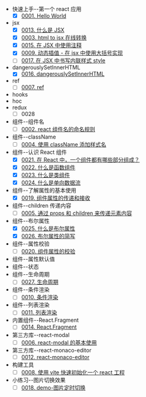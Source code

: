 - 快速上手--第一个 react 应用
  - [x] [0001. Hello World](./0001.%20Hello%20World/README.md)
- jsx
  - [x] [0013. 什么是 JSX](./0013.%20%E4%BB%80%E4%B9%88%E6%98%AF%20JSX/README.md)
  - [x] [0003. html to jsx 在线转换](./0003.%20html%20to%20jsx%20%E5%9C%A8%E7%BA%BF%E8%BD%AC%E6%8D%A2/README.md)
  - [x] [0015. 在 JSX 中使用注释](./0015.%20%E5%9C%A8%20JSX%20%E4%B8%AD%E4%BD%BF%E7%94%A8%E6%B3%A8%E9%87%8A/README.md)
  - [x] [0009. 动态插值 - 在 jsx 中使用大括号实现](./0009.%20%E5%8A%A8%E6%80%81%E6%8F%92%E5%80%BC%20-%20%E5%9C%A8%20jsx%20%E4%B8%AD%E4%BD%BF%E7%94%A8%E5%A4%A7%E6%8B%AC%E5%8F%B7%E5%AE%9E%E7%8E%B0/README.md)
  - [ ] [0017. 在 JSX 中书写内联样式 style](./0017.%20%E5%9C%A8%20JSX%20%E4%B8%AD%E4%B9%A6%E5%86%99%E5%86%85%E8%81%94%E6%A0%B7%E5%BC%8F%20style/README.md)
- dangerouslySetInnerHTML
  - [x] [0016. dangerouslySetInnerHTML](./0016.%20dangerouslySetInnerHTML/README.md)
- ref
  - [ ] [0007. ref](./0007.%20ref/README.md)
- hooks
- hoc
- redux
  - [ ] 0028
- 组件--组件名
  - [ ] [0002. react 组件名的命名规则](./0002.%20react%20%E7%BB%84%E4%BB%B6%E5%90%8D%E7%9A%84%E5%91%BD%E5%90%8D%E8%A7%84%E5%88%99/README.md)
- 组件--className
  - [ ] [0004. 使用 className 添加样式名](./0004.%20%E4%BD%BF%E7%94%A8%20className%20%E6%B7%BB%E5%8A%A0%E6%A0%B7%E5%BC%8F%E5%90%8D/README.md)
- 组件--认识 React 组件
  - [x] [0021. 在 React 中，一个组件都有哪些部分组成？](./0021.%20%E5%9C%A8%20React%20%E4%B8%AD%EF%BC%8C%E4%B8%80%E4%B8%AA%E7%BB%84%E4%BB%B6%E9%83%BD%E6%9C%89%E5%93%AA%E4%BA%9B%E9%83%A8%E5%88%86%E7%BB%84%E6%88%90%EF%BC%9F/README.md)
  - [x] [0022. 什么是函数组件](./0022.%20%E4%BB%80%E4%B9%88%E6%98%AF%E5%87%BD%E6%95%B0%E7%BB%84%E4%BB%B6/README.md)
  - [x] [0023. 什么是类组件](./0023.%20%E4%BB%80%E4%B9%88%E6%98%AF%E7%B1%BB%E7%BB%84%E4%BB%B6/README.md)
  - [x] [0024. 什么是单向数据流](./0024.%20%E4%BB%80%E4%B9%88%E6%98%AF%E5%8D%95%E5%90%91%E6%95%B0%E6%8D%AE%E6%B5%81/README.md)
- 组件--了解属性的基本使用
  - [x] [0019. 组件属性的传递和接收](./0019.%20%E7%BB%84%E4%BB%B6%E5%B1%9E%E6%80%A7%E7%9A%84%E4%BC%A0%E9%80%92%E5%92%8C%E6%8E%A5%E6%94%B6/README.md)
- 组件--children 传递内容
  - [ ] [0005. 通过 props 和 children 来传递元素内容](./0005.%20%E9%80%9A%E8%BF%87%20props%20%E5%92%8C%20children%20%E6%9D%A5%E4%BC%A0%E9%80%92%E5%85%83%E7%B4%A0%E5%86%85%E5%AE%B9/README.md)
- 组件--布尔属性
  - [x] [0025. 什么是布尔属性](./0025.%20%E4%BB%80%E4%B9%88%E6%98%AF%E5%B8%83%E5%B0%94%E5%B1%9E%E6%80%A7/README.md)
  - [x] [0026. 布尔属性的简写](./0026.%20%E5%B8%83%E5%B0%94%E5%B1%9E%E6%80%A7%E7%9A%84%E7%AE%80%E5%86%99/README.md)
- 组件--属性校验
  - [ ] [0020. 组件属性的校验](./0020.%20%E7%BB%84%E4%BB%B6%E5%B1%9E%E6%80%A7%E7%9A%84%E6%A0%A1%E9%AA%8C/README.md)
- 组件--属性默认值
- 组件--状态
- 组件--生命周期
  - [ ] [0027. 生命周期](./0027.%20%E7%94%9F%E5%91%BD%E5%91%A8%E6%9C%9F/README.md)
- 组件--条件渲染
  - [ ] [0010. 条件渲染](./0010.%20%E6%9D%A1%E4%BB%B6%E6%B8%B2%E6%9F%93/README.md)
- 组件--列表渲染
  - [ ] [0011. 列表渲染](./0011.%20%E5%88%97%E8%A1%A8%E6%B8%B2%E6%9F%93/README.md)
- 内置组件--React.Fragment
  - [ ] [0014. React.Fragment](./0014.%20React.Fragment/README.md)
- 第三方库--react-modal
  - [ ] [0006. react-modal 的基本使用](./0006.%20react-modal%20%E7%9A%84%E5%9F%BA%E6%9C%AC%E4%BD%BF%E7%94%A8/README.md)
- 第三方库--react-monaco-editor
  - [ ] [0012. react-monaco-editor](./0012.%20react-monaco-editor/README.md)
- 构建工具
  - [ ] [0008. 使用 vite 快速初始化一个 react 工程](./0008.%20%E4%BD%BF%E7%94%A8%20vite%20%E5%BF%AB%E9%80%9F%E5%88%9D%E5%A7%8B%E5%8C%96%E4%B8%80%E4%B8%AA%20react%20%E5%B7%A5%E7%A8%8B/README.md)
- 小练习--图片切换效果
  - [ ] [0018. demo-图片定时切换](./0018.%20demo-%E5%9B%BE%E7%89%87%E5%AE%9A%E6%97%B6%E5%88%87%E6%8D%A2/README.md)
